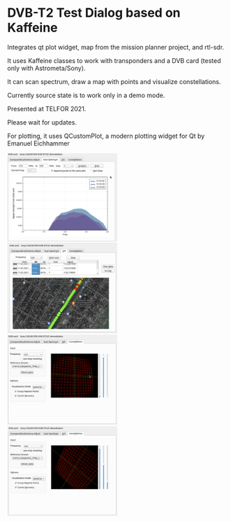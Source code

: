 DVB-T2 Test Dialog based on Kaffeine
===================

Integrates qt plot widget, map from the mission planner project, and rtl-sdr.

It uses Kaffeine classes to work with transponders and a DVB card (tested only with Astrometa/Sony). 

It can scan spectrum, draw a map with points and visualize constellations.

Currently source state is to work only in a demo mode.

Presented at TELFOR 2021.

Please wait for updates.

For plotting, it uses QCustomPlot, a modern plotting widget for Qt by Emanuel Eichhammer       

<img src = "dvb1.png" width = "50%" />
<img src = "dvb2.png" width = "50%" />
<img src = "dvb3.png" width = "50%"/>
<img src = "dvb4.png" width = "50%"/>
